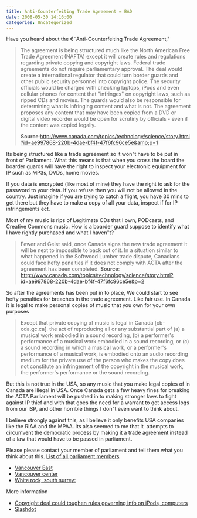 ```yaml
---
title: Anti-Counterfeiting Trade Agreement = BAD
date: 2008-05-30 14:16:00
categories: Uncategorized
---
```

Have you heard about the €˜Anti-Counterfeiting Trade Agreement,&quot;
<blockquote>The agreement is being structured much like the North American Free Trade Agreement (NAFTA) except it will create rules and regulations regarding private copying and copyright laws.
Federal trade agreements do not require parliamentary approval.
The deal would create a international regulator that could turn border guards and other public security personnel into copyright police. The security officials would be charged with checking laptops, iPods and even cellular phones for content that "infringes" on copyright laws, such as ripped CDs and movies.
The guards would also be responsible for determining what is infringing content and what is not.
The agreement proposes any content that may have been copied from a DVD or digital video recorder would be open for scrutiny by officials - even if the content was copied legally.

<strong>Source</strong>:<a href="http://www.canada.com/topics/technology/science/story.html?id=ae997868-220b-4dae-bf4f-47f6fc96ce5e&amp;p=1">http://www.canada.com/topics/technology/science/story.html?id=ae997868-220b-4dae-bf4f-47f6fc96ce5e&amp;p=1</a></blockquote>
Its being structured like a trade agreement so it won&quot;t have to be put in front of Parliament.
What this means is that when you cross the board the boarder guards will have the right to inspect your electronic equipment for IP such as MP3s, DVDs, home movies.

If you data is encrypted (like most of mine) they have the right to ask for the password to your data. If you refuse then you will not be allowed in the country. Just imagine if you are trying to catch a flight, you have 30 mins to get there but they have to make a copy of all your data, inspect if for IP infringements ect.

Most of my music is rips of Legitimate CDs that I own, PODcasts, and Creative Commons music.
How is a boarder guard suppose to identify what I have rightly purchased and what I haven&quot;t?
<blockquote>Fewer and Geist said, once Canada signs the new trade agreement it will be next to impossible to back out of it. In a situation similar to what happened in the Softwood Lumber trade dispute, Canadians could face hefty penalties if it does not comply with ACTA after the agreement has been completed.
<strong>Source</strong>: <a href="http://www.canada.com/topics/technology/science/story.html?id=ae997868-220b-4dae-bf4f-47f6fc96ce5e&amp;p=2">http://www.canada.com/topics/technology/science/story.html?id=ae997868-220b-4dae-bf4f-47f6fc96ce5e&amp;p=2</a></blockquote>
So after the agreements has been put in to place, We could start to see hefty penalties for breaches in the trade agreement.
Like fair use. In Canada it is legal to make personal copies of music that you own for your own purposes
<blockquote>Except that private copying of music is legal in Canada [cb-cda.gc.ca].
the act of reproducing all or any substantial part of
(a) a musical work embodied in a sound recording,
(b) a performer's performance of a musical work embodied in a sound recording, or
(c) a sound recording in which a musical work, or a performer's performance of a musical work, is embodied
onto an audio recording medium for the private use of the person who makes the copy does not constitute an infringement of the copyright in the musical work, the performer's performance or the sound recording.</blockquote>
But this is not true in the USA, so any music that you make legal copies of in Canada are illegal in USA.
Once Canada gets a few heavy fines for breaking the ACTA Parliament will be pushed in to making stronger laws to fight against IP thief and with that goes the need for a warrant to get access logs from our ISP, and other horrible things I don&quot;t even want to think about.

I believe strongly against this, as I believe it only benefits USA companies like the RIAA and the MPAA.
Its also seemed to me that it  attempts to circumvent the democratic process by making it a trade agreement instead of a law that would have to be passed in parliament.

Please please contact your member of parliament and tell them what you think about this.
<a href="http://webinfo.parl.gc.ca/MembersOfParliament/MainMPsCompleteList.aspx?TimePeriod=Current&amp;Language=E"> List of all parliament members</a>
<ul>
	<li><a href="http://webinfo.parl.gc.ca/MembersOfParliament/ProfileConstituency.aspx?Key=565&amp;Language=E"> Vancouver East </a></li>
	<li><a href="http://webinfo.parl.gc.ca/MembersOfParliament/ProfileConstituency.aspx?Key=564&amp;Language=E"> Vancouver center</a></li>
	<li><a href="http://webinfo.parl.gc.ca/MembersOfParliament/ProfileConstituency.aspx?Key=562&amp;Language=E">White rock, south surrey: </a></li>
</ul>
More information
<ul>
	<li><a href="http://www.canada.com/topics/technology/science/story.html?id=ae997868-220b-4dae-bf4f-47f6fc96ce5e&amp;p=2"> Copyright deal could toughen rules governing info on iPods, computers</a></li>
	<li><a href="http://yro.slashdot.org/article.pl?sid=08/05/26/2312244&amp;from=rss"> Slashdot</a></li>
</ul>
